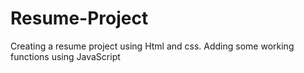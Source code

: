 # Resume-Project

Creating  a resume project using Html and css. Adding some working functions using JavaScript
